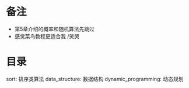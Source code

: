 # 备注
- 第5章介绍的概率和随机算法先跳过
- 感觉菜鸟教程更适合我 /笑哭

# 目录
sort: 排序类算法
data_structure: 数据结构
dynamic_programming: 动态规划